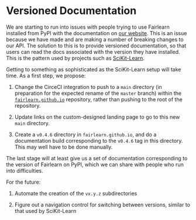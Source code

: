 # Versioned Documentation

We are starting to run into issues with people trying to use Fairlearn installed from PyPI with the documentation on [our website](https://fairlearn.github.io/).
This is an issue because we have made and are making a number of breaking changes to our API.
The solution to this is to provide versioned documentation, so that users can read the docs associated with the version they have installed.
This is the pattern used by projects such as [SciKit-Learn](https://scikit-learn.org).

Getting to something as sophisticated as the SciKit-Learn setup will take time.
As a first step, we propose:

1. Change the CirceCI integration to push to a `main` directory (in preparation for the expected rename of the `master` branch) within the [`fairlearn.github.io`](https://github.com/fairlearn/fairlearn.github.io) repository, rather than pushing to the root of the repository.

1. Update links on the custom-designed landing page to go to this new `main` directory.

1. Create a `v0.4.6` directory in `fairlearn.github.io`, and do a documentation build corresponding to the `v0.4.6` tag in this directory. This may well have to be done manually.

The last stage will at least give us a set of documentation corresponding to the version of Fairlearn on PyPI, which we can share with people who run into difficulties.

For the future:

1. Automate the creation of the `vx.y.z` subdirectories

1. Figure out a navigation control for switching between versions, similar to that used by SciKit-Learn